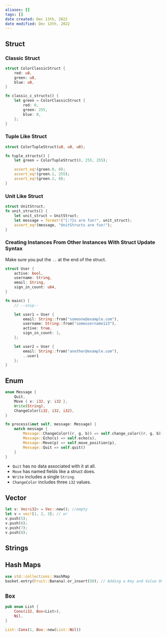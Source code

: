 ```yaml
---
aliases: []
tags: []
date created: Dec 13th, 2022
date modified: Dec 13th, 2022
---
```


## Struct

### Classic Struct
```rust
struct ColorClassicStruct {
    red: u8,
    green: u8,
    blue: u8,
}

fn classic_c_structs() {
    let green = ColorClassicStruct {
        red: 0,
        green: 255,
        blue: 0,
	};
}
```

### Tuple Like Struct
```rust
struct ColorTupleStruct(u8, u8, u8);

fn tuple_structs() {
    let green = ColorTupleStruct(0, 255, 255);

    assert_eq!(green.0, 0);
    assert_eq!(green.1, 255);
    assert_eq!(green.2, 0);
}
```

### Unit Like Struct
```rust
struct UnitStruct;
fn unit_structs() {
	let unit_struct = UnitStruct;
	let message = format!("{:?}s are fun!", unit_struct);
	assert_eq!(message, "UnitStructs are fun!");
}
```

### Creating Instances From Other Instances With Struct Update Syntax
Make sure you put the `..` at the end of the struct.

```rust
struct User {
    active: bool,
    username: String,
    email: String,
    sign_in_count: u64,
}

fn main() {
    // --snip--

    let user1 = User {
        email: String::from("someone@example.com"),
        username: String::from("someusername123"),
        active: true,
        sign_in_count: 1,
    };

    let user2 = User {
        email: String::from("another@example.com"),
        ..user1
    };
}
```

## Enum
```rust
enum Message {
    Quit,
    Move { x: i32, y: i32 },
    Write(String),
    ChangeColor(i32, i32, i32),
}

fn process(&mut self, message: Message) {
    match message {
        Message::ChangeColor((r, g, b)) => self.change_color((r, g, b)),
        Message::Echo(s) => self.echo(s),
        Message::Move(p) => self.move_position(p),
        Message::Quit => self.quit()
    }
}

```

- `Quit` has no data associated with it at all.
- `Move` has named fields like a struct does.
- `Write` includes a single `String`.
- `ChangeColor` includes three `i32` values.

## Vector
```rust
let v: Vec<i32> = Vec::new(); //empty
let v = vec![1, 2, 3]; // or
v.push(5);
v.push(6);
v.push(7);
v.push(8);
```

## Strings

## Hash Maps
```rust
use std::collections::HashMap
basket.entry(Fruit::Banana).or_insert(50); // Adding a Key and Value Only If a Key Isn’t Present
```


## `Box`
```rust
pub enum List {
    Cons(i32, Box<List>),
    Nil,
}

List::Cons(1, Box::new(List::Nil))
```